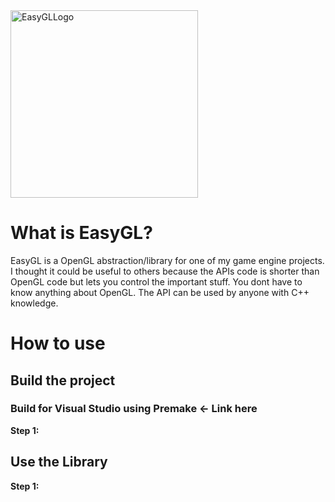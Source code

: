 <img width="300" height="300" alt="EasyGLLogo" src="https://github.com/user-attachments/assets/530644b3-04f8-4606-9e3b-4001fb0a0fe6" />

# What is EasyGL?

EasyGL is a OpenGL abstraction/library for one of my game engine projects. I thought it could be useful to others because the APIs code is shorter than OpenGL code but lets you control the important stuff. You dont have to know anything about OpenGL. The API can be used by anyone with C++ knowledge.

# How to use 

## Build the project

### Build for Visual Studio using Premake <- Link here 

**Step 1:**

## Use the Library

**Step 1:**

